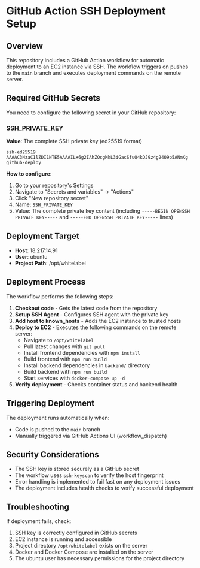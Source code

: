 # GitHub Action SSH Deployment Setup

## Overview

This repository includes a GitHub Action workflow for automatic deployment to an EC2 instance via SSH. The workflow triggers on pushes to the `main` branch and executes deployment commands on the remote server.

## Required GitHub Secrets

You need to configure the following secret in your GitHub repository:

### SSH_PRIVATE_KEY

**Value**: The complete SSH private key (ed25519 format)

```
ssh-ed25519 AAAAC3NzaC1lZDI1NTE5AAAAIL+6g2IAhZOcgMkL3iGacSfuQ4kOJ9z4g24O9p5ANmXg github-deploy
```

**How to configure**:
1. Go to your repository's Settings
2. Navigate to "Secrets and variables" → "Actions"
3. Click "New repository secret"
4. Name: `SSH_PRIVATE_KEY`
5. Value: The complete private key content (including `-----BEGIN OPENSSH PRIVATE KEY-----` and `-----END OPENSSH PRIVATE KEY-----` lines)

## Deployment Target

- **Host**: 18.217.14.91
- **User**: ubuntu
- **Project Path**: /opt/whitelabel

## Deployment Process

The workflow performs the following steps:

1. **Checkout code** - Gets the latest code from the repository
2. **Setup SSH Agent** - Configures SSH agent with the private key
3. **Add host to known_hosts** - Adds the EC2 instance to trusted hosts
4. **Deploy to EC2** - Executes the following commands on the remote server:
   - Navigate to `/opt/whitelabel`
   - Pull latest changes with `git pull`
   - Install frontend dependencies with `npm install`
   - Build frontend with `npm run build`
   - Install backend dependencies in `backend/` directory
   - Build backend with `npm run build`
   - Start services with `docker-compose up -d`
5. **Verify deployment** - Checks container status and backend health

## Triggering Deployment

The deployment runs automatically when:
- Code is pushed to the `main` branch
- Manually triggered via GitHub Actions UI (workflow_dispatch)

## Security Considerations

- The SSH key is stored securely as a GitHub secret
- The workflow uses `ssh-keyscan` to verify the host fingerprint
- Error handling is implemented to fail fast on any deployment issues
- The deployment includes health checks to verify successful deployment

## Troubleshooting

If deployment fails, check:
1. SSH key is correctly configured in GitHub secrets
2. EC2 instance is running and accessible
3. Project directory `/opt/whitelabel` exists on the server
4. Docker and Docker Compose are installed on the server
5. The ubuntu user has necessary permissions for the project directory